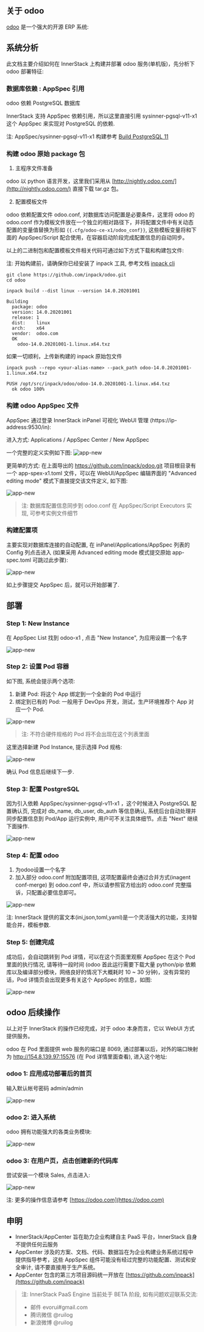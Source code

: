 ## 关于 odoo

[odoo](https://odoo.com/) 是一个强大的开源 ERP 系统:

## 系统分析

此文档主要介绍如何在 InnerStack 上构建并部署 odoo 服务(单机版)，先分析下 odoo 部署特征:



### 数据库依赖 : AppSpec 引用

odoo 依赖 PostgreSQL 数据库


InnerStack 支持 AppSpec 依赖引用，所以这里直接引用 sysinner-pgsql-v11-x1 这个 AppSpec 来实现对 PostgreSQL 的依赖. 


<div class="alert alert-warning">
注: AppSpec/sysinner-pgsql-v11-x1 构建参考 <a href="/gdoc/view/app-guide/postgresql/v11-x1.md" target="_blank">Build PostgreSQL 11</a>
</div>

### 构建 odoo 原始 package 包

1. 主程序文件准备

odoo 以 python 语言开发，这里我们采用从 [http://nightly.odoo.com/](http://nightly.odoo.com/) 直接下载  tar.gz 包。

2. 配置模板文件

odoo 依赖配置文件 odoo.conf, 对数据库访问配置是必要条件，这里将 odoo 的 odoo.conf 作为模板文件放在一个独立的相对路径下，并将配置文件中有关动态配置的变量值替换为形如 ```{{.cfg/odoo-ce-x1/odoo_conf}}```, 这些模板变量将和下面的 AppSpec/Script 配合使用，在容器启动阶段完成配置信息的自动同步。



以上的二进制包和配置模板文件相关代码可通过如下方式下载和构建包文件:


<div class="alert alert-warning">
注: 开始构建前，请确保你已经安装了 inpack 工具, 参考文档 <a href="/gdoc/view/inpack/cli/index.md" target="_blank">inpack cli</a>
</div>


``` shell
git clone https://github.com/inpack/odoo.git
cd odoo

inpack build --dist linux --version 14.0.20201001

Building
  package: odoo
  version: 14.0.20201001
  release: 1
  dist:    linux
  arch:    x64
  vendor:  odoo.com
  OK
    odoo-14.0.20201001-1.linux.x64.txz
```

如果一切顺利，上传新构建的 inpack 原始包文件

``` shell
inpack push --repo <your-alias-name> --pack_path odoo-14.0.20201001-1.linux.x64.txz 

PUSH /opt/src/inpack/odoo/odoo-14.0.20201001-1.linux.x64.txz
  ok odoo 100%
```

### 构建 odoo AppSpec 文件

AppSpec 通过登录 InnerStack inPanel 可视化 WebUI 管理 (https://ip-address:9530/in):

进入方式: Applications / AppSpec Center / New AppSpec


一个完整的定义实例如下图:
![app-new](odoo/assets/app-spec-edit-v.cmp.png)



更简单的方式: 在上面导出的 https://github.com/inpack/odoo.git 项目根目录有一个 app-spex-x1.toml 文件，可以在 WebUI/AppSpec 编辑界面的 "Advanced editing mode" 模式下直接提交该文件定义, 如下图:

![app-new](odoo/assets/app-spec-edit-a.cmp.png)


> 注: 数据库配置信息同步到 odoo.conf 在 AppSpec/Script Executors 实现, 可参考实例文件细节

### 构建配置项

主要实现对数据库连接的自动配置, 在 inPanel/Applications/AppSpec 列表的 Config 列点击进入 (如果采用 Advanced editing mode 模式提交原始 app-spec.toml 可跳过此步骤):


![app-new](odoo/assets/app-spec-edit-cfg.cmp.png)


如上步骤提交 AppSpec 后，就可以开始部署了.


## 部署

### Step 1: New Instance

在 AppSpec List 找到 odoo-x1 , 点击 "New Instance", 为应用设置一个名字 

![app-new](odoo/assets/app-new-name.cmp.png)


### Step 2: 设置 Pod 容器

如下图, 系统会提示两个选项:

1. 新建 Pod: 将这个 App 绑定到一个全新的 Pod 中运行
2. 绑定到已有的 Pod: 一般用于 DevOps 开发，测试，生产环境推荐个 App 对应一个 Pod.


![app-new](odoo/assets/app-new-pod-select.cmp.png)

> 注: 不符合硬件规格的 Pod 将不会出现在这个列表里面


这里选择新建 Pod Instance, 提示选择 Pod 规格:

![app-new](odoo/assets/app-new-pod-spec.cmp.png)

确认 Pod 信息后继续下一步.



### Step 3: 配置 PostgreSQL

因为引入依赖 AppSpec/sysinner-pgsql-v11-x1 ，这个时候进入 PostgreSQL 配置确认页, 完成对 db_name, db_user, db_auth 等信息确认, 系统后台自动处理并同步配置信息到 Pod/App 运行实例中, 用户可不关注具体细节。点击 "Next" 继续下面操作.

![app-new](odoo/assets/app-new-cfg-pgsql.cmp.png)

### Step 4: 配置 odoo

1. 为odoo设置一个名字
2. 加入部分 odoo.conf 附加配置项目, 这项配置最终会通过合并方式(inagent conf-merge) 到 odoo.conf 中，所以请参照官方给出的 odoo.conf 完整描诉，只配置必要信息即可。


![app-new](odoo/assets/app-new-cfg.cmp.png)

注: InnerStack 提供的富文本(ini,json,toml,yaml)是一个灵活强大的功能，支持智能合并，模板参数.

### Step 5: 创建完成

成功后，会自动跳转到 Pod 详情，可以在这个页面里观察 AppSpec 在这个 Pod 里面的执行情况, 请等待一段时间 (odoo 首此运行需要下载大量 python/pip 依赖库以及编译部分模块，网络良好的情况下大概耗时 10 ~ 30 分钟)，没有异常的话，Pod 详情页会出现更多有关这个 AppSpec 的信息，如图:

![app-new](odoo/assets/pod-entry.cmp.png)


## odoo 后续操作

以上对于 InnerStack 的操作已经完成，对于 odoo 本身而言，它以 WebUI 方式提供服务。

odoo 在 Pod 里面提供 web 服务的端口是 8069, 通过部署以后，对外的端口映射为 http://154.8.139.97:15576 (在 Pod 详情里面查看), 进入这个地址:

### odoo 1: 应用成功部署后的首页

输入默认帐号密码 admin/admin

![app-new](odoo/assets/app-login.cmp.png)


### odoo 2: 进入系统

odoo 拥有功能强大的各类业务模块:

![app-new](odoo/assets/app-well.cmp.png)


### odoo 3: 在用户页，点击创建新的代码库

尝试安装一个模块 Sales, 点击进入:

![app-new](odoo/assets/app-module-1.cmp.png)



注: 更多的操作信息请参考 [https://odoo.com](https://odoo.com)


## 申明

* InnerStack/AppCenter 旨在助力企业构建自主 PaaS 平台，InnerStack 自身不提供任何云服务
* AppCenter 涉及的方案、文档、代码、数据旨在为企业构建业务系统过程中提供指导参考，这些 AppSpec 组件可能没有经过完整的功能配置、测试和安全审计, 请不要直接用于生产系统。
* AppCenter 包含的第三方项目源码统一开放在 [https://github.com/inpack](https://github.com/inpack)


> 注: InnerStack PaaS Engine 当前处于 BETA 阶段, 如有问题欢迎联系交流:
>
> * 邮件 evorui#gmail.com
> * 腾讯微信 @ruilog
> * 新浪微博 @ruilog




